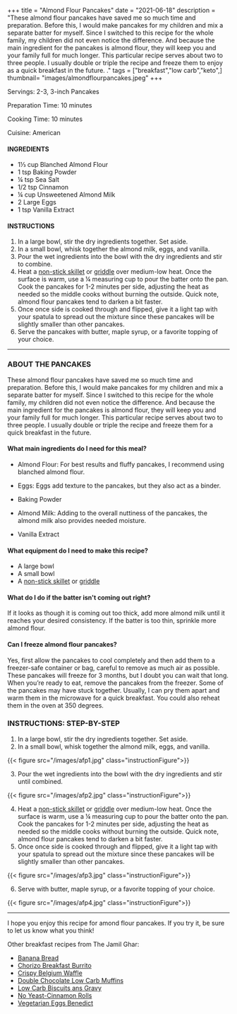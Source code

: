 +++
title = "Almond Flour Pancakes"
date = "2021-06-18"
description = "These almond flour pancakes have saved me so much time and preparation. Before this, I would make pancakes for my children and mix a separate batter for myself. Since I switched to this recipe for the whole family, my children did not even notice the difference. And because the main ingredient for the pancakes is almond flour, they will keep you and your family full for much longer. This particular recipe serves about two to three people. I usually double or triple the recipe and freeze them to enjoy as a quick breakfast in the future. ."
tags = ["breakfast","low carb","keto",]
thumbnail= "images/almondflourpancakes.jpeg"
+++

Servings: 2-3, 3-inch Pancakes <!--more-->

Preparation Time: 10 minutes 

Cooking Time: 10 minutes 

Cuisine: American 

#### INGREDIENTS 

* 1⅓ cup Blanched Almond Flour
* 1 tsp Baking Powder
* ¼ tsp Sea Salt
* 1/2 tsp Cinnamon 
* ¼ cup Unsweetened Almond Milk
* 2 Large Eggs
* 1 tsp Vanilla Extract 
  
#### INSTRUCTIONS

1. In a large bowl, stir the dry ingredients together. Set aside. 
2. In a small bowl, whisk together the almond milk, eggs, and vanilla.
3. Pour the wet ingredients into the bowl with the dry ingredients and stir to combine. 
4. Heat a [non-stick skillet](https://amzn.to/3xy2Mkd) or [griddle](https://amzn.to/3vFthD9) over medium-low heat. Once the surface is warm, use a ¼ measuring cup to pour the batter onto the pan. Cook the pancakes for 1-2 minutes per side, adjusting the heat as needed so the middle cooks without burning the outside. Quick note, almond flour pancakes tend to darken a bit faster. 
5. Once once side is cooked through and flipped, give it a light tap with your spatula to spread out the mixture since these pancakes will be slightly smaller than other pancakes. 
6. Serve the pancakes with butter, maple syrup, or a favorite topping of your choice.

 ----

### ABOUT THE PANCAKES

These almond flour pancakes have saved me so much time and preparation. Before this, I would make pancakes for my children and mix a separate batter for myself. Since I switched to this recipe for the whole family, my children did not even notice the difference. And because the main ingredient for the pancakes is almond flour, they will keep you and your family full for much longer. This particular recipe serves about two to three people. I usually double or triple the recipe and freeze them for a quick breakfast in the future. 

#### What main ingredients do I need for this meal?

* Almond Flour: For best results and fluffy pancakes, I recommend using blanched almond flour.

* Eggs: Eggs add texture to the pancakes, but they also act as a binder.  

* Baking Powder

* Almond Milk: Adding to the overall nuttiness of the pancakes, the almond milk also provides needed moisture.  

* Vanilla Extract

#### What equipment do I need to make this recipe?

* A large bowl 
* A small bowl 
* A [non-stick skillet](https://amzn.to/3xy2Mkd) or [griddle](https://amzn.to/3vFthD9) 

#### What do I do if the batter isn't coming out right? 

If it looks as though it is coming out too thick, add more almond milk until it reaches your desired consistency. If the batter is too thin, sprinkle more almond flour. 

#### Can I freeze almond flour pancakes?

Yes, first allow the pancakes to cool completely and then add them to a freezer-safe container or bag, careful to remove as much air as possible. These pancakes will freeze for 3 months, but I doubt you can wait that long. When you’re ready to eat, remove the pancakes from the freezer. Some of the pancakes may have stuck together. Usually, I can pry them apart and warm them in the microwave for a quick breakfast. You could also reheat them in the oven at 350 degrees. 

### INSTRUCTIONS: STEP-BY-STEP 

1. In a large bowl, stir the dry ingredients together. Set aside. 
2. In a small bowl, whisk together the almond milk, eggs, and vanilla.

{{< figure src="/images/afp1.jpg" class="instructionFigure">}}

3. Pour the wet ingredients into the bowl with the dry ingredients and stir until combined. 

{{< figure src="/images/afp2.jpg" class="instructionFigure">}}

4. Heat a [non-stick skillet](https://amzn.to/3xy2Mkd) or [griddle](https://amzn.to/3vFthD9) over medium-low heat. Once the surface is warm, use a ¼ measuring cup to pour the batter onto the pan. Cook the pancakes for 1-2 minutes per side, adjusting the heat as needed so the middle cooks without burning the outside. Quick note, almond flour pancakes tend to darken a bit faster. 
5. Once once side is cooked through and flipped, give it a light tap with your spatula to spread out the mixture since these pancakes will be slightly smaller than other pancakes. 

{{< figure src="/images/afp3.jpg" class="instructionFigure">}}

6. Serve with butter, maple syrup, or a favorite topping of your choice.

{{< figure src="/images/afp4.jpg" class="instructionFigure">}}

----
I hope you enjoy this recipe for amond flour pancakes. If you try it, be sure to let us know what you think!

Other breakfast recipes from The Jamil Ghar:

* [Banana Bread](https://www.jamilghar.com/recipe/banana_bread/)
* [Chorizo Breakfast Burrito](https://www.jamilghar.com/recipe/chorizo_breakfast_burrito/)
* [Crispy Belgium Waffle](https://www.jamilghar.com/recipe/belgium_waffles/)
* [Double Chocolate Low Carb Muffins](https://www.jamilghar.com/recipe/double_chocolate_lowcarb_muffins/)
* [Low Carb Biscuits ans Gravy](https://www.jamilghar.com/recipe/biscuits_and_gravylc/)
* [No Yeast-Cinnamon Rolls](https://www.jamilghar.com/recipe/cinnamon_rolls/)
* [Vegetarian Eggs Benedict](https://www.jamilghar.com/recipe/veg_eggs_benedict/)
